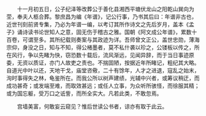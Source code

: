 <!-- { "loadSidebar": true } -->
　　十一月初五日，公子纪泽等改葬公于善化县湘西平塘伏龙山之阳乾山巽向为茔，奉夫人柩合葬。黎庶昌为编《年谱》，记公行事，乃书其后曰：年谱非古也，近世刊刻前贤专集，乃必为年谱一编，以考订其所作诗文之先后岁月，盖本《孟子》诵诗读书论世知人之意，固无伤于稽古之雅。国朝《阿文成公年谱》，累数十百卷，可谓至多。其所纪载则奏案与其政迹为详。吾师曾文正公，盖世忠勋，薄海宗仰，身没之日，知与不知，得公楮墨者，莫不私什袭以珍之，公镂板以传之，所在风行，争以先睹为快，窃恐数十载后，流风渐远，见闻异辞，而于当日事迹原委，无资以质证，亦门人故吏之责也。不揣固陋，按据近年所睹记，粗纪其大略。自道光中叶以还，天地干戈，庙堂咨儆，二十有馀年，人才之进退，寇乱之始末，洵时事得失之林，龟鉴所在。而我公所以树声建绩，光辅中兴者，或筹议稍迂，而成功甚奇；或发端至难，而取效甚远；或任人立事，为众听所骇怪，而徐服其精；或为国忘躯，受万口之诋訾，而所全实大。凡若此类，不敢忽焉。

　　宫墙美富，何敢妄云窥见？惟后世读公书者，谅亦有取于此云。
